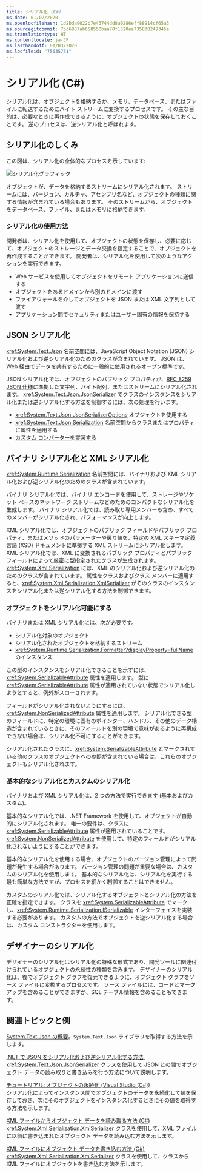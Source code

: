 ```yaml
---
title: シリアル化 (C#)
ms.date: 01/02/2020
ms.openlocfilehash: 1d2bda9022b7e43744dd8a0286eff88914cf65a3
ms.sourcegitcommit: 7bc6887ab658550baa78f1520ea735838249345e
ms.translationtype: HT
ms.contentlocale: ja-JP
ms.lasthandoff: 01/03/2020
ms.locfileid: "75635731"
---
```

# <a name="serialization-c"></a>シリアル化 (C#)

シリアル化は、オブジェクトを格納するか、メモリ、データベース、またはファイルに転送するためにバイト ストリームに変換するプロセスです。 その主な目的は、必要なときに再作成できるように、オブジェクトの状態を保存しておくことです。 逆のプロセスは、逆シリアル化と呼ばれます。

## <a name="how-serialization-works"></a>シリアル化のしくみ

この図は、シリアル化の全体的なプロセスを示しています:

![シリアル化グラフィック](./media/index/serialization-process.gif)

オブジェクトが、データを格納するストリームにシリアル化されます。 ストリームには、バージョン、カルチャ、アセンブリ名など、オブジェクトの種類に関する情報が含まれている場合もあります。 そのストリームから、オブジェクトをデータベース、ファイル、またはメモリに格納できます。

### <a name="uses-for-serialization"></a>シリアル化の使用方法

開発者は、シリアル化を使用して、オブジェクトの状態を保存し、必要に応じて、オブジェクトのストレージとデータ交換を指定することで、オブジェクトを再作成することができます。 開発者は、シリアル化を使用して次のようなアクションを実行できます。

* Web サービスを使用してオブジェクトをリモート アプリケーションに送信する
* オブジェクトをあるドメインから別のドメインに渡す
* ファイアウォールを介してオブジェクトを JSON または XML 文字列として渡す
* アプリケーション間でセキュリティまたはユーザー固有の情報を保持する

## <a name="json-serialization"></a>JSON シリアル化

<xref:System.Text.Json> 名前空間には、JavaScript Object Notation (JSON) シリアル化および逆シリアル化のためのクラスが含まれています。 JSON は、Web 経由でデータを共有するために一般的に使用されるオープン標準です。

JSON シリアル化では、オブジェクトのパブリック プロパティが、[RFC 8259 JSON 仕様](https://tools.ietf.org/html/rfc8259)に準拠した文字列、バイト配列、またはストリームにシリアル化されます。 <xref:System.Text.Json.JsonSerializer> でクラスのインスタンスをシリアル化または逆シリアル化する方法を制御するには、次の処理を行います。

* <xref:System.Text.Json.JsonSerializerOptions> オブジェクトを使用する
* <xref:System.Text.Json.Serialization> 名前空間からクラスまたはプロパティに属性を適用する
* [カスタム コンバーターを実装する](../../../../standard/serialization/system-text-json-converters-how-to.md)

## <a name="binary-and-xml-serialization"></a>バイナリ シリアル化と XML シリアル化

<xref:System.Runtime.Serialization> 名前空間には、バイナリおよび XML シリアル化および逆シリアル化のためのクラスが含まれています。

バイナリ シリアル化では、バイナリ エンコードを使用して、ストレージやソケット ベースのネットワーク ストリームなどのためのコンパクトなシリアル化を生成します。 バイナリ シリアル化では、読み取り専用メンバーも含め、すべてのメンバーがシリアル化され、パフォーマンスが向上します。 

XML シリアル化では、オブジェクトのパブリック フィールドやパブリック プロパティ、またはメソッドのパラメーターや戻り値を、特定の XML スキーマ定義言語 (XSD) ドキュメントに準拠する XML ストリームにシリアル化します。 XML シリアル化では、XML に変換されるパブリック プロパティとパブリック フィールドによって厳密に型指定されたクラスが生成されます。 <xref:System.Xml.Serialization> には、XML のシリアル化および逆シリアル化のためのクラスが含まれています。 属性をクラスおよびクラス メンバーに適用すると、<xref:System.Xml.Serialization.XmlSerializer> がそのクラスのインスタンスをシリアル化または逆シリアル化する方法を制御できます。

### <a name="making-an-object-serializable"></a>オブジェクトをシリアル化可能にする

バイナリまたは XML シリアル化には、次が必要です。

* シリアル化対象のオブジェクト
* シリアル化されたオブジェクトを格納するストリーム
* <xref:System.Runtime.Serialization.Formatter?displayProperty=fullName> のインスタンス

この型のインスタンスをシリアル化できることを示すには、<xref:System.SerializableAttribute> 属性を適用します。 型に <xref:System.SerializableAttribute> 属性が適用されていない状態でシリアル化しようとすると、例外がスローされます。

フィールドがシリアル化されないようにするには、<xref:System.NonSerializedAttribute> 属性を適用します。 シリアル化できる型のフィールドに、特定の環境に固有のポインター、ハンドル、その他のデータ構造が含まれているときに、そのフィールドを別の環境で意味があるように再構成できない場合は、シリアル化不可にすることができます。

シリアル化されたクラスに、<xref:System.SerializableAttribute> とマークされている他のクラスのオブジェクトへの参照が含まれている場合は、これらのオブジェクトもシリアル化されます。

### <a name="basic-and-custom-serialization"></a>基本的なシリアル化とカスタムのシリアル化

バイナリおよび XML シリアル化は、2 つの方法で実行できます (基本およびカスタム)。

基本的なシリアル化では、.NET Framework を使用して、オブジェクトが自動的にシリアル化されます。 唯一の要件は、クラスに <xref:System.SerializableAttribute> 属性が適用されていることです。 <xref:System.NonSerializedAttribute> を使用して、特定のフィールドがシリアル化されないようにすることができます。

基本的なシリアル化を使用する場合、オブジェクトのバージョン管理によって問題が発生する場合があります。 バージョン管理の問題が重要な場合は、カスタムのシリアル化を使用します。 基本的なシリアル化は、シリアル化を実行する最も簡単な方法ですが、プロセスを細かく制御することはできません。

カスタムのシリアル化では、シリアル化するオブジェクトとシリアル化の方法を正確を指定できます。 クラスを <xref:System.SerializableAttribute> でマークし、<xref:System.Runtime.Serialization.ISerializable> インターフェイスを実装する必要があります。 カスタムの方法でオブジェクトを逆シリアル化する場合は、カスタム コンストラクターを使用します。

## <a name="designer-serialization"></a>デザイナーのシリアル化

デザイナーのシリアル化はシリアル化の特殊な形式であり、開発ツールに関連付けられているオブジェクトの永続性の種類を含みます。 デザイナーのシリアル化は、後でオブジェクト グラフを復元できるように、オブジェクト グラフをソース ファイルに変換するプロセスです。 ソース ファイルには、コードとマークアップを含めることができますが、SQL テーブル情報を含めることもできます。

## <a name="BKMK_RelatedTopics">関連トピックと例</a>  

[System.Text.Json の概要](../../../../standard/serialization/system-text-json-overview.md)。`System.Text.Json` ライブラリを取得する方法を示します。

[.NET で JSON をシリアル化および逆シリアル化する方法](../../../../standard/serialization/system-text-json-how-to.md)。 <xref:System.Text.Json.JsonSerializer> クラスを使用して JSON との間でオブジェクト データの読み取りと書き込みを行う方法について説明します。

[チュートリアル: オブジェクトの永続化 (Visual Studio (C#))](walkthrough-persisting-an-object-in-visual-studio.md)  
シリアル化によってインスタンス間でオブジェクトのデータを永続化して値を保存しておき、次にそのオブジェクトをインスタンス化するときにその値を取得する方法を示します。

[XML ファイルからオブジェクト データを読み取る方法 (C#)](how-to-read-object-data-from-an-xml-file.md)  
<xref:System.Xml.Serialization.XmlSerializer> クラスを使用して、XML ファイルに以前に書き込まれたオブジェクト データを読み込む方法を示します。

[XML ファイルにオブジェクト データを書き込む方法 (C#)](how-to-write-object-data-to-an-xml-file.md)  
<xref:System.Xml.Serialization.XmlSerializer> クラスを使用して、クラスから XML ファイルにオブジェクトを書き込む方法を示します。
